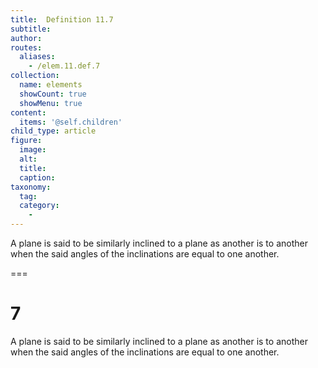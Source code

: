 ```yaml
---
title:  Definition 11.7
subtitle: 
author:
routes:
  aliases:
    - /elem.11.def.7
collection:
  name: elements
  showCount: true
  showMenu: true
content:
  items: '@self.children'
child_type: article
figure:
  image:
  alt:
  title:
  caption:
taxonomy:
  tag:
  category:
    - 
---
```


<p>A plane is said to be <hi rend="bold">similarly inclined</hi> to a plane as another is to another when the said angles of the inclinations are equal to one another.</p>

===

<h1>7</h1>
<p>A plane is said to be <span class="bold">similarly inclined</span> to a plane as another is to another when the said angles of the inclinations are equal to one another.</p>
